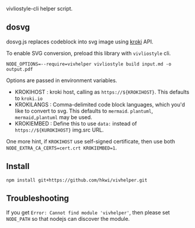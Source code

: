 vivliostyle-cli helper script.

## dosvg
dosvg.js replaces codeblock into svg image using [kroki](https://kroki.io/) API.

To enable SVG conversion, preload this library with `vivliostyle` cli.

```
NODE_OPTIONS=--require=vivhelper vivliostyle build input.md -o output.pdf
```

Options are passed in environment variables.
- KROKIHOST : kroki host, calling as `https://${KROKIHOST}`. This defaults to `kroki.io`
- KROKILANGS : Comma-delimited code block languages, which you'd like to convert to svg. This defaults to `mermaid`. `plantuml`, `mermaid,plantuml` may be used.
- KROKIEMBED : Define this to use `data:` instead of `https://${KUROKIHOST}` img.src URL.

One more hint, if `KROKIHOST` use self-signed certificate, then use both `NODE_EXTRA_CA_CERTS=cert.crt KROKIEMBED=1`.

## Install

```
npm install git+https://github.com/hkwi/vivhelper.git
```

## Troubleshooting

If you get `Error: Cannot find module 'vivhelper'`, then please set `NODE_PATH` so that nodejs can discover the module.
